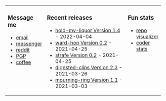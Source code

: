 ###

<!-- ![Build README](https://github.com/dqdang/dqdang/workflows/Build%20README/badge.svg) -->

<table><tr><td valign="top" width="25%">

### Message me
* [email](mailto:dqdang17@gmail.com)
* [messenger](https://www.m.me/dqdang1)
* [reddit](https://www.reddit.com/user/outsidefarmland)
* [PGP](https://raw.githubusercontent.com/dqdang/dqdang.github.io/master/derek-dang.asc)
* [coffee](https://www.buymeacoffee.com/dqdang)

</td><td valign="top" width="54%">

### Recent releases
<!-- recent_releases starts -->
* [hold-my-liquor Version 1.4](https://github.com/dqdang/hold-my-liquor/releases/tag/v1.4) - 2022-04-04
* [ward-hop Version 0.2](https://github.com/dqdang/ward-hop/releases/tag/v0.2) - 2021-04-25
* [strafe Version 0.2](https://github.com/dqdang/strafe/releases/tag/v0.2) - 2021-04-25
* [digested-clips Version 2.3](https://github.com/dqdang/digested-clips/releases/tag/v2.3) - 2021-03-26
* [mourning-ring Version 1.1](https://github.com/dqdang/mourning-ring/releases/tag/v1.1) - 2021-03-03
<!-- recent_releases ends -->

</td><td valign="top" width="21%">

### Fun stats
* [repo visualizer](http://ghv.artzub.com/#user=dqdang)
* [coder stats](https://coderstats.net/github/#dqdang)

</td></tr></table>
